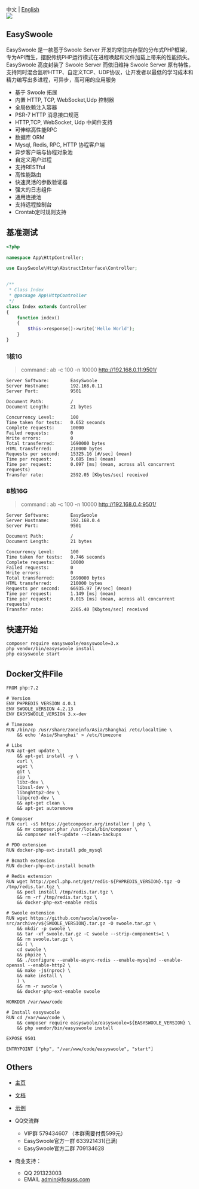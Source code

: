 中文  |  [English](./README.md)  
![](easyswoole.png)
## EasySwoole


EasySwoole 是一款基于Swoole Server 开发的常驻内存型的分布式PHP框架，专为API而生，摆脱传统PHP运行模式在进程唤起和文件加载上带来的性能损失。EasySwoole 高度封装了 Swoole Server 而依旧维持 Swoole Server 原有特性，支持同时混合监听HTTP、自定义TCP、UDP协议，让开发者以最低的学习成本和精力编写出多进程，可异步，高可用的应用服务
          
- 基于 Swoole 拓展
- 内置 HTTP, TCP, WebSocket,Udp 控制器
- 全局依赖注入容器
- PSR-7 HTTP 消息接口规范
- HTTP,TCP, WebSocket, Udp 中间件支持
- 可伸缩高性能RPC
- 数据库 ORM
- Mysql, Redis, RPC, HTTP 协程客户端
- 异步客户端与协程对象池
- 自定义用户进程
- 支持RESTful
- 高性能路由
- 快速灵活的参数验证器
- 强大的日志组件
- 通用连接池
- 支持远程控制台
- Crontab定时规则支持

## 基准测试

```php
<?php

namespace App\HttpController;

use EasySwoole\Http\AbstractInterface\Controller;


/**
 * Class Index
 * @package App\HttpController
 */
class Index extends Controller
{
    function index()
    {
        $this->response()->write('Hello World');
    }
}
```

### 1核1G

> command : ab -c 100 -n 10000 http://192.168.0.11:9501/

```
Server Software:        EasySwoole
Server Hostname:        192.168.0.11
Server Port:            9501

Document Path:          /
Document Length:        21 bytes

Concurrency Level:      100
Time taken for tests:   0.652 seconds
Complete requests:      10000
Failed requests:        0
Write errors:           0
Total transferred:      1690000 bytes
HTML transferred:       210000 bytes
Requests per second:    15325.16 [#/sec] (mean)
Time per request:       9.685 [ms] (mean)
Time per request:       0.097 [ms] (mean, across all concurrent requests)
Transfer rate:          2592.05 [Kbytes/sec] received
```

### 8核16G

> command : ab -c 100 -n 10000 http://192.168.0.4:9501/

```
Server Software:        EasySwoole
Server Hostname:        192.168.0.4
Server Port:            9501

Document Path:          /
Document Length:        21 bytes

Concurrency Level:      100
Time taken for tests:   0.746 seconds
Complete requests:      10000
Failed requests:        0
Write errors:           0
Total transferred:      1690000 bytes
HTML transferred:       210000 bytes
Requests per second:    66935.97 [#/sec] (mean)
Time per request:       1.149 [ms] (mean)
Time per request:       0.015 [ms] (mean, across all concurrent requests)
Transfer rate:          2265.40 [Kbytes/sec] received
```

## 快速开始
```
composer require easyswoole/easyswoole=3.x
php vendor/bin/easyswoole install
php easyswoole start
```

## Docker文件File
```
FROM php:7.2

# Version
ENV PHPREDIS_VERSION 4.0.1
ENV SWOOLE_VERSION 4.2.13
ENV EASYSWOOLE_VERSION 3.x-dev

# Timezone
RUN /bin/cp /usr/share/zoneinfo/Asia/Shanghai /etc/localtime \
    && echo 'Asia/Shanghai' > /etc/timezone

# Libs
RUN apt-get update \
    && apt-get install -y \
    curl \
    wget \
    git \
    zip \
    libz-dev \
    libssl-dev \
    libnghttp2-dev \
    libpcre3-dev \
    && apt-get clean \
    && apt-get autoremove

# Composer
RUN curl -sS https://getcomposer.org/installer | php \
    && mv composer.phar /usr/local/bin/composer \
    && composer self-update --clean-backups

# PDO extension
RUN docker-php-ext-install pdo_mysql

# Bcmath extension
RUN docker-php-ext-install bcmath

# Redis extension
RUN wget http://pecl.php.net/get/redis-${PHPREDIS_VERSION}.tgz -O /tmp/redis.tar.tgz \
    && pecl install /tmp/redis.tar.tgz \
    && rm -rf /tmp/redis.tar.tgz \
    && docker-php-ext-enable redis

# Swoole extension
RUN wget https://github.com/swoole/swoole-src/archive/v${SWOOLE_VERSION}.tar.gz -O swoole.tar.gz \
    && mkdir -p swoole \
    && tar -xf swoole.tar.gz -C swoole --strip-components=1 \
    && rm swoole.tar.gz \
    && ( \
    cd swoole \
    && phpize \
    && ./configure --enable-async-redis --enable-mysqlnd --enable-openssl --enable-http2 \
    && make -j$(nproc) \
    && make install \
    ) \
    && rm -r swoole \
    && docker-php-ext-enable swoole

WORKDIR /var/www/code

# Install easyswoole
RUN cd /var/www/code \
    && composer require easyswoole/easyswoole=${EASYSWOOLE_VERSION} \
    && php vendor/bin/easyswoole install

EXPOSE 9501

ENTRYPOINT ["php", "/var/www/code/easyswoole", "start"]
```

## Others 
- [主页](https://www.easyswoole.com)
- [文档](https://github.com/easy-swoole/doc)
- [示例](https://github.com/easy-swoole/demo)
- QQ交流群
    - VIP群 579434607 （本群需要付费599元）
    - EasySwoole官方一群 633921431(已满)
    - EasySwoole官方二群 709134628
    
- 商业支持：
    - QQ 291323003
    - EMAIL admin@fosuss.com
